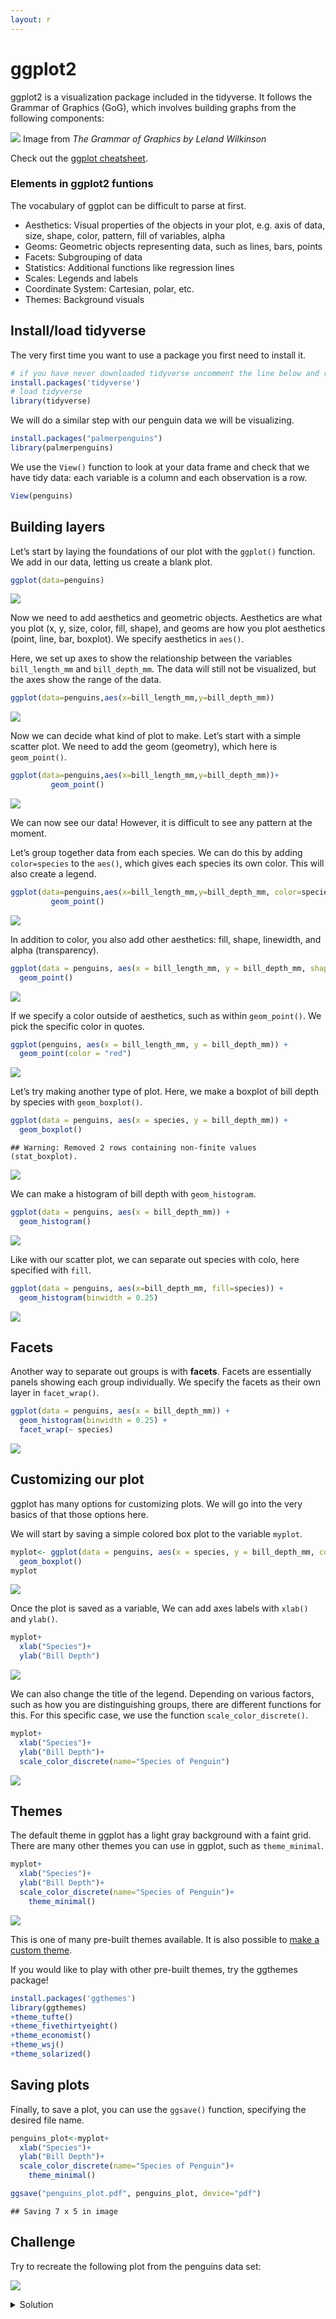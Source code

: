 ```yaml
---
layout: r
---
```


# ggplot2

ggplot2 is a visualization package included in the tidyverse. It follows
the Grammar of Graphics (GoG), which involves building graphs from the
following components:

![](/assets/images/r/data-visualization/grammarofgraphics.png) Image from *The Grammar of Graphics by Leland
Wilkinson*

Check out the [ggplot
cheatsheet](https://www.rstudio.com/resources/cheatsheets/#ggplot2).

### Elements in ggplot2 funtions

The vocabulary of ggplot can be difficult to parse at first.

-   Aesthetics: Visual properties of the objects in your plot, e.g. axis
    of data, size, shape, color, pattern, fill of variables, alpha
-   Geoms: Geometric objects representing data, such as lines, bars,
    points
-   Facets: Subgrouping of data
-   Statistics: Additional functions like regression lines
-   Scales: Legends and labels
-   Coordinate System: Cartesian, polar, etc.
-   Themes: Background visuals

## Install/load tidyverse

The very first time you want to use a package you first need to install
it.

``` r
# if you have never downloaded tidyverse uncomment the line below and run to install it
install.packages('tidyverse')
# load tidyverse
library(tidyverse)
```
We will do a similar step with our penguin data we will be visualizing. 

``` r
install.packages("palmerpenguins")
library(palmerpenguins)
```

We use the `View()` function to look at your data frame and check that
we have tidy data: each variable is a column and each observation is a
row.

``` r
View(penguins)
```

## Building layers

Let’s start by laying the foundations of our plot with the `ggplot()`
function. We add in our data, letting us create a blank plot.

``` r
ggplot(data=penguins)
```

![](/assets/images/r/data-visualization/firstlayer.png)

Now we need to add aesthetics and geometric objects. Aesthetics are what
you plot (x, y, size, color, fill, shape), and geoms are how you plot
aesthetics (point, line, bar, boxplot). We specify aesthetics in
`aes()`.

Here, we set up axes to show the relationship between the variables
`bill_length_mm` and `bill_depth_mm`. The data will still not be
visualized, but the axes show the range of the data.

``` r
ggplot(data=penguins,aes(x=bill_length_mm,y=bill_depth_mm))
```

![](/assets/images/r/data-visualization/Adding%20aes()-1.png)

Now we can decide what kind of plot to make. Let’s start with a simple
scatter plot. We need to add the geom (geometry), which here is
`geom_point()`.

``` r
ggplot(data=penguins,aes(x=bill_length_mm,y=bill_depth_mm))+
         geom_point()
```

![](/assets/images/r/data-visualization/adding%20geom-1.png)

We can now see our data! However, it is difficult to see any pattern at
the moment.

Let’s group together data from each species. We can do this by adding
`color=species` to the `aes()`, which gives each species its own color.
This will also create a legend.

``` r
ggplot(data=penguins,aes(x=bill_length_mm,y=bill_depth_mm, color=species))+
         geom_point()
```

![](/assets/images/r/data-visualization/Adding%20color-1.png)

In addition to color, you also add other aesthetics: fill, shape,
linewidth, and alpha (transparency).

``` r
ggplot(data = penguins, aes(x = bill_length_mm, y = bill_depth_mm, shape = species)) +
  geom_point()
```

![](/assets/images/r/data-visualization/Adding%20shape-1.png)

If we specify a color outside of aesthetics, such as within
`geom_point()`. We pick the specific color in quotes.

``` r
ggplot(penguins, aes(x = bill_length_mm, y = bill_depth_mm)) +
  geom_point(color = "red")
```

![](/assets/images/r/data-visualization/adding%20color%20to%20geom-1.png)

Let’s try making another type of plot. Here, we make a boxplot of bill
depth by species with `geom_boxplot()`.

``` r
ggplot(data = penguins, aes(x = species, y = bill_depth_mm)) +
  geom_boxplot()
```

    ## Warning: Removed 2 rows containing non-finite values (stat_boxplot).

![](/assets/images/r/data-visualization/boxplot-1.png)

We can make a histogram of bill depth with `geom_histogram`.

``` r
ggplot(data = penguins, aes(x = bill_depth_mm)) +
  geom_histogram()
```

![](/assets/images/r/data-visualization/histogram-1.png)

Like with our scatter plot, we can separate out species with colo, here
specified with `fill`.

``` r
ggplot(data = penguins, aes(x=bill_depth_mm, fill=species)) +
  geom_histogram(binwidth = 0.25)
```

![](/assets/images/r/data-visualization/unnamed-chunk-3-1.png)

## Facets

Another way to separate out groups is with **facets**. Facets are
essentially panels showing each group individually. We specify the
facets as their own layer in `facet_wrap()`.

``` r
ggplot(data = penguins, aes(x = bill_depth_mm)) +
  geom_histogram(binwidth = 0.25) +
  facet_wrap(~ species)
```

![](/assets/images/r/data-visualization/creating%20multiple%20plots-1.png)

## Customizing our plot

ggplot has many options for customizing plots. We will go into the very
basics of that those options here.

We will start by saving a simple colored box plot to the variable
`myplot`.

``` r
myplot<- ggplot(data = penguins, aes(x = species, y = bill_depth_mm, color = species)) +
  geom_boxplot()
myplot
```

![](/assets/images/r/data-visualization/unnamed-chunk-4-1.png)

Once the plot is saved as a variable, We can add axes labels with
`xlab()` and `ylab()`.

``` r
myplot+
  xlab("Species")+
  ylab("Bill Depth")
```

![](/assets/images/r/data-visualization/adding%20adding%20labels-1.png)

We can also change the title of the legend. Depending on various
factors, such as how you are distinguishing groups, there are different
functions for this. For this specific case, we use the function
`scale_color_discrete()`.

``` r
myplot+
  xlab("Species")+
  ylab("Bill Depth")+
  scale_color_discrete(name="Species of Penguin")
```

![](/assets/images/r/data-visualization/Legends-1.png)
## Themes

The default theme in ggplot has a light gray background with a faint
grid. There are many other themes you can use in ggplot, such as
`theme_minimal`.

``` r
myplot+
  xlab("Species")+
  ylab("Bill Depth")+
  scale_color_discrete(name="Species of Penguin")+
    theme_minimal()
```

![](/assets/images/r/data-visualization/Themes-1.png)

This is one of many pre-built themes available. It is also possible to
[make a custom
theme](https://ggplot2.tidyverse.org/reference/theme.html).

If you would like to play with other pre-built themes, try the ggthemes
package!

```r
install.packages('ggthemes')
library(ggthemes)
+theme_tufte()
+theme_fivethirtyeight()
+theme_economist()
+theme_wsj()
+theme_solarized()
```
## Saving plots

Finally, to save a plot, you can use the `ggsave()` function, specifying the desired file name.

```r
penguins_plot<-myplot+
  xlab("Species")+
  ylab("Bill Depth")+
  scale_color_discrete(name="Species of Penguin")+
    theme_minimal()

ggsave("penguins_plot.pdf", penguins_plot, device="pdf")
```

    ## Saving 7 x 5 in image

## Challenge

Try to recreate the following plot from the penguins data set:

![](/assets/images/r/data-visualization/challenge.png)

<details markdown="1">
  <summary>Solution</summary>

  <div class="container" markdown="1">

```r
ggplot(data = penguins, 
                       aes(x = flipper_length_mm,
                           y = body_mass_g)) +
  geom_point(aes(color = species, 
                 shape = species),
             size = 3,
             alpha = 0.8) +
  scale_color_manual(values = c("darkorange","purple","cyan4")) +
  labs(title = "Penguin size, Palmer Station LTER",
       subtitle = "Flipper length and body mass for Adelie, Chinstrap and Gentoo Penguins",
       x = "Flipper length (mm)",
       y = "Body mass (g)",
       color = "Penguin species",
       shape = "Penguin species") +
  theme(legend.position = c(0.2, 0.7),
        plot.title.position = "plot",
        plot.caption = element_text(hjust = 0, face= "italic"),
        plot.caption.position = "plot")
```

  </div>

</details>